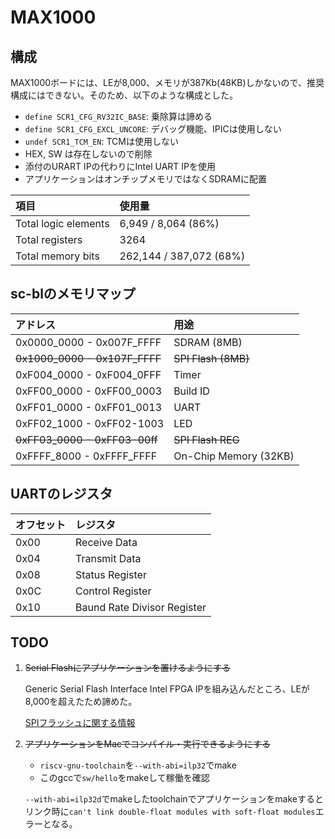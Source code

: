 # MAX1000

## 構成

MAX1000ボードには、LEが8,000、メモリが387Kb(48KB)しかないので、推奨構成にはできない。そのため、以下のような構成とした。

- `define SCR1_CFG_RV32IC_BASE`: 乗除算は諦める
- `define SCR1_CFG_EXCL_UNCORE`: デバッグ機能、IPICは使用しない
- `undef SCR1_TCM_EN`: TCMは使用しない
- HEX, SW は存在しないので削除
- 添付のURART IPの代わりにIntel UART IPを使用
- アプリケーションはオンチップメモリではなくSDRAMに配置

| 項目                 | 使用量                  |
|:---------------------|:------------------------|
| Total logic elements | 6,949 / 8,064 (86%)     |
| Total registers      | 3264                    |
| Total memory bits    | 262,144 / 387,072 (68%) |


## sc-blのメモリマップ

| アドレス                  | 用途                  |
|:--------------------------|:----------------------|
| 0x0000_0000 - 0x007F_FFFF | SDRAM (8MB)           |
| ~~0x1000_0000 - 0x107F_FFFF~~ | ~~SPI Flash (8MB)~~ |
| 0xF004_0000 - 0xF004_0FFF | Timer                 |
| 0xFF00_0000 - 0xFF00_0003 | Build ID              |
| 0xFF01_0000 - 0xFF01_0013 | UART                  |
| 0xFF02_1000 - 0xFF02-1003 | LED                   |
| ~~0xFF03_0000 - 0xFF03-00ff~~ | ~~SPI Flash REG~~ |
| 0xFFFF_8000 - 0xFFFF_FFFF | On-Chip Memory (32KB) |

## UARTのレジスタ

| オフセット | レジスタ              |
|:-----|:----------------------------|
| 0x00 | Receive Data                |
| 0x04 | Transmit Data               |
| 0x08 | Status Register             |
| 0x0C | Control Register            |
| 0x10 | Baund Rate Divisor Register |

## TODO

1. ~~Serial Flashにアプリケーションを置けるようにする~~

    Generic Serial Flash Interface Intel FPGA IPを組み込んだところ、LEが8,000を超えたため諦めた。

    [SPIフラッシュに関する情報](Flash_manual.md)

2. ~~アプリケーションをMacでコンパイル・実行できるようにする~~

    - `riscv-gnu-toolchain`を`--with-abi=ilp32`でmake
    - このgccで`sw/hello`をmakeして稼働を確認

    `--with-abi=ilp32d`でmakeしたtoolchainでアプリケーションをmakeするとリンク時に`can't link double-float modules with soft-float modules`エラーとなる。

